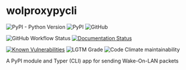 # wolproxypycli
![PyPI - Python Version](https://img.shields.io/pypi/pyversions/wolproxypycli)
![PyPI](https://img.shields.io/pypi/v/wolproxypycli)
![GitHub](https://img.shields.io/github/license/bateman/wolproxypycli)

![GitHub Workflow Status](https://img.shields.io/github/workflow/status/bateman/wolproxypycli/pypi)
[![Documentation Status](https://readthedocs.org/projects/wolproxypycli/badge/?version=latest)](https://wolproxypycli.readthedocs.io/en/latest/?badge=latest)

[![Known Vulnerabilities](https://snyk.io/test/github/bateman/wolproxypycli/badge.svg)](https://snyk.io/test/github/bateman/wolproxypycli)
![LGTM Grade](https://img.shields.io/lgtm/grade/python/github/bateman/wolproxypycli)
![Code Climate maintainability](https://img.shields.io/codeclimate/maintainability/bateman/wolproxypycli)

A PyPI module and Typer (CLI) app for sending Wake-On-LAN packets
